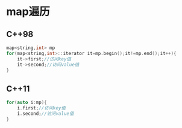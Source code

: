 # map遍历

## C++98

```C++
map<string,int> mp
for(map<string,int>::iterator it=mp.begin();it!=mp.end();it++){
    it->first;//访问key值
    it->second;//访问value值
}
```

## C++11

```C++
for(auto i:mp){
    i.first;//访问key值
    i.second;//访问value值
}
```